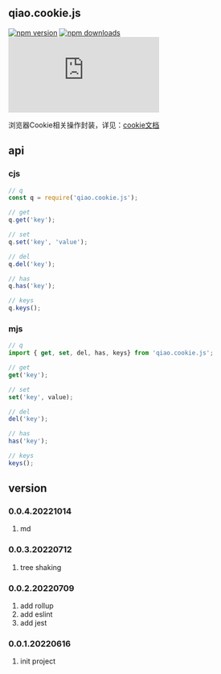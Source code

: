 ## qiao.cookie.js

[![npm version](https://img.shields.io/npm/v/qiao.cookie.js.svg?style=flat-square)](https://www.npmjs.org/package/qiao.cookie.js)
[![npm downloads](https://img.shields.io/npm/dm/qiao.cookie.js.svg?style=flat-square)](https://npm-stat.com/charts.html?package=qiao.cookie.js)
![npm bundle size](https://img.shields.io/bundlephobia/minzip/qiao.cookie.js)

浏览器Cookie相关操作封装，详见：[cookie文档](https://developer.mozilla.org/zh-CN/docs/Web/API/Document/cookie)

## api
### cjs
```javascript
// q
const q = require('qiao.cookie.js');

// get
q.get('key');

// set
q.set('key', 'value');

// del
q.del('key');

// has
q.has('key');

// keys
q.keys();
```

### mjs
```javascript
// q
import { get, set, del, has, keys} from 'qiao.cookie.js';

// get
get('key');

// set
set('key', value);

// del
del('key');

// has
has('key');

// keys
keys();
```

## version
### 0.0.4.20221014
1. md
   
### 0.0.3.20220712
1. tree shaking
   
### 0.0.2.20220709
1. add rollup
2. add eslint
3. add jest
   
### 0.0.1.20220616
1. init project
